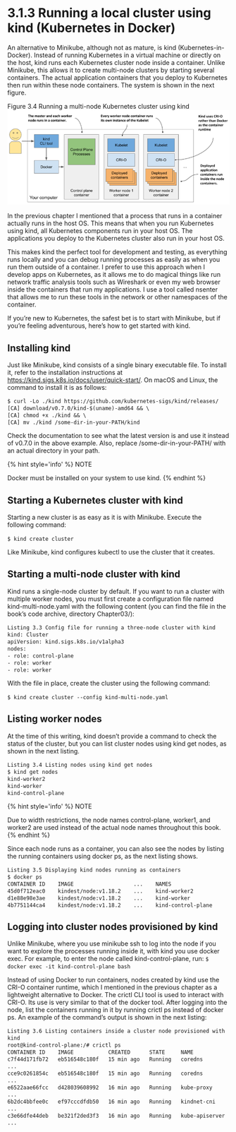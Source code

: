 # 3.1.3   Running a local cluster using kind (Kubernetes in Docker)
An alternative to Minikube, although not as mature, is kind (Kubernetes-in-Docker). Instead of running Kubernetes in a virtual machine or directly on the host, kind runs each Kubernetes cluster node inside a container. Unlike Minikube, this allows it to create multi-node clusters by starting several containers. The actual application containers that you deploy to Kubernetes then run within these node containers. The system is shown in the next figure.

Figure 3.4 Running a multi-node Kubernetes cluster using kind
![Figure 3.4 Running a multi-node Kubernetes cluster using kind](../images/3.4.png)

In the previous chapter I mentioned that a process that runs in a container actually runs in the host OS. This means that when you run Kubernetes using kind, all Kubernetes components run in your host OS. The applications you deploy to the Kubernetes cluster also run in your host OS.

This makes kind the perfect tool for development and testing, as everything runs locally and you can debug running processes as easily as when you run them outside of a container. I prefer to use this approach when I develop apps on Kubernetes, as it allows me to do magical things like run network traffic analysis tools such as Wireshark or even my web browser inside the containers that run my applications. I use a tool called nsenter that allows me to run these tools in the network or other namespaces of the container.

If you’re new to Kubernetes, the safest bet is to start with Minikube, but if you’re feeling adventurous, here’s how to get started with kind.

## Installing kind
Just like Minikube, kind consists of a single binary executable file. To install it, refer to the installation instructions at https://kind.sigs.k8s.io/docs/user/quick-start/. On macOS and Linux, the command to install it is as follows:

```
$ curl -Lo ./kind https://github.com/kubernetes-sigs/kind/releases/
[CA] download/v0.7.0/kind-$(uname)-amd64 && \
[CA] chmod +x ./kind && \
[CA] mv ./kind /some-dir-in-your-PATH/kind
```

Check the documentation to see what the latest version is and use it instead of v0.7.0 in the above example. Also, replace /some-dir-in-your-PATH/ with an actual directory in your path.

{% hint style='info' %}
NOTE

 Docker must be installed on your system to use kind.
{% endhint %}


## Starting a Kubernetes cluster with kind
Starting a new cluster is as easy as it is with Minikube. Execute the following command:

`$ kind create cluster`

Like Minikube, kind configures kubectl to use the cluster that it creates.

## Starting a multi-node cluster with kind
Kind runs a single-node cluster by default. If you want to run a cluster with multiple worker nodes, you must first create a configuration file named kind-multi-node.yaml with the following content (you can find the file in the book’s code archive, directory Chapter03/):

```
Listing 3.3 Config file for running a three-node cluster with kind
kind: Cluster
apiVersion: kind.sigs.k8s.io/v1alpha3
nodes:
- role: control-plane
- role: worker
- role: worker
```

With the file in place, create the cluster using the following command:

`$ kind create cluster --config kind-multi-node.yaml`

## Listing worker nodes
At the time of this writing, kind doesn’t provide a command to check the status of the cluster, but you can list cluster nodes using kind get nodes, as shown in the next listing.

```
Listing 3.4 Listing nodes using kind get nodes
$ kind get nodes
kind-worker2
kind-worker
kind-control-plane
```
{% hint style='info' %}
NOTE

Due to width restrictions, the node names control-plane, worker1, and worker2 are used instead of the actual node names throughout this book.
{% endhint %}

Since each node runs as a container, you can also see the nodes by listing the running containers using docker ps, as the next listing shows.

```
Listing 3.5 Displaying kind nodes running as containers
$ docker ps
CONTAINER ID    IMAGE                   ...    NAMES
45d0f712eac0    kindest/node:v1.18.2    ...    kind-worker2
d1e88e98e3ae    kindest/node:v1.18.2    ...    kind-worker
4b7751144ca4    kindest/node:v1.18.2    ...    kind-control-plane
```

## Logging into cluster nodes provisioned by kind
Unlike Minikube, where you use minikube ssh to log into the node if you want to explore the processes running inside it, with kind you use docker exec. For example, to enter the node called kind-control-plane, run:
`$ docker exec -it kind-control-plane bash`

Instead of using Docker to run containers, nodes created by kind use the CRI-O container runtime, which I mentioned in the previous chapter as a lightweight alternative to Docker. The crictl CLI tool is used to interact with CRI-O. Its use is very similar to that of the docker tool. After logging into the node, list the containers running in it by running crictl ps instead of docker ps. An example of the command’s output is shown in the next listing:

```
Listing 3.6 Listing containers inside a cluster node provisioned with kind
root@kind-control-plane:/# crictl ps
CONTAINER ID    IMAGE           CREATED      STATE     NAME
c7f44d171fb72   eb516548c180f   15 min ago   Running   coredns        ...
cce9c0261854c   eb516548c180f   15 min ago   Running   coredns        ...
e6522aae66fcc   d428039608992   16 min ago   Running   kube-proxy     ...
6b2dc4bbfee0c   ef97cccdfdb50   16 min ago   Running   kindnet-cni    ...
c3e66dfe44deb   be321f2ded3f3   16 min ago   Running   kube-apiserver ...
```
